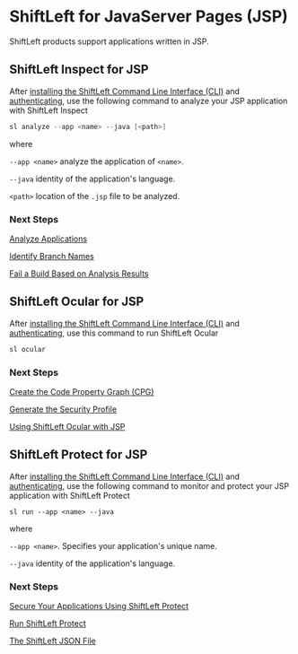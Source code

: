 # ShiftLeft for JavaServer Pages (JSP)

ShiftLeft products support applications written in JSP.

## ShiftLeft Inspect for JSP

After [installing the ShiftLeft Command Line Interface (CLI)](../using-cli/install-cli.md) and [authenticating](../using-cli/authenticating.md), use the following command to analyze your JSP application with ShiftLeft Inspect

```scala
sl analyze --app <name> --java [<path>]
```
where 

`--app <name>` analyze the application of `<name>`. 

`--java` identity of the application's language.

`<path>` location of the `.jsp` file to be analyzed.

### Next Steps

[Analyze Applications](../using-inspect-protect/inspect/analyzing-applications.md)

[Identify Branch Names](../using-inspect-protect/inspect/identify-branches.md)

[Fail a Build Based on Analysis Results](../using-inspect-protect/inspect/fail-build.md)

## ShiftLeft Ocular for JSP

After [installing the ShiftLeft Command Line Interface (CLI)](../using-cli/install-cli.md) and [authenticating](../using-cli/authenticating.md), use this command to run ShiftLeft Ocular

```scala
sl ocular
```

### Next Steps

[Create the Code Property Graph (CPG)](../using-ocular/getting-started/create-cpg.md)

[Generate the Security Profile](../using-ocular/getting-started/generate-sp.md)

[Using ShiftLeft Ocular with JSP](../using-ocular/tutorials/ocular-jsp.md)

## ShiftLeft Protect for JSP

After [installing the ShiftLeft Command Line Interface (CLI)](../using-cli/install-cli.md) and [authenticating](../using-cli/authenticating.md), use the following command to monitor and protect your JSP application with ShiftLeft Protect

```
sl run --app <name> --java
```

where

`--app <name>`. Specifies your application's unique name.

`--java` identity of the application's language.

### Next Steps

[Secure Your Applications Using ShiftLeft Protect](../using-inspect-protect/protect/securing-applications.md)
  
[Run ShiftLeft Protect](../using-inspect-protect/protect/run-protect.md)
    
[The ShiftLeft JSON File](../using-inspect-protect/protect/json-file.md)
